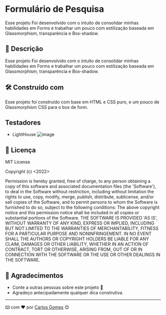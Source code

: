 # Formulário de Pesquisa
Esse projeto Foi desenvolvido com o intuito de consolidar minhas habilidades em Forms e trabalhar um pouco com estilização baseada em Glassmorphism, transparência e Box-shadow.

## 🚀 Descrição

Esse projeto Foi desenvolvido com o intuito de consolidar minhas habilidades em Forms e trabalhar um pouco com estilização baseada em Glassmorphism, transparência e Box-shadow.

## 🛠️ Construído com

Esse projeto foi construído com base em HTML e CSS puro, e um pouco de Glassmorphism CSS para o box de form.


## Testadores

* LightHouse
![image](https://user-images.githubusercontent.com/61604214/159401478-813e9f5f-f05a-47f1-affd-8d7dddaa682c.png)


## 📄 Licença

MIT License

Copyright (c) <2022> <Carlos Gomes>

Permission is hereby granted, free of charge, to any person obtaining a copy
of this software and associated documentation files (the 'Software'), to deal
in the Software without restriction, including without limitation the rights
to use, copy, modify, merge, publish, distribute, sublicense, and/or sell
copies of the Software, and to permit persons to whom the Software is
furnished to do so, subject to the following conditions:
The above copyright notice and this permission notice shall be included in all
copies or substantial portions of the Software.
THE SOFTWARE IS PROVIDED 'AS IS', WITHOUT WARRANTY OF ANY KIND, EXPRESS OR
IMPLIED, INCLUDING BUT NOT LIMITED TO THE WARRANTIES OF MERCHANTABILITY,
FITNESS FOR A PARTICULAR PURPOSE AND NONINFRINGEMENT. IN NO EVENT SHALL THE
AUTHORS OR COPYRIGHT HOLDERS BE LIABLE FOR ANY CLAIM, DAMAGES OR OTHER
LIABILITY, WHETHER IN AN ACTION OF CONTRACT, TORT OR OTHERWISE, ARISING FROM,
OUT OF OR IN CONNECTION WITH THE SOFTWARE OR THE USE OR OTHER DEALINGS IN THE
SOFTWARE.

## 🎁 Agradecimentos

* Conte a outras pessoas sobre este projeto 📢
* Agradeço antecipadamente qualquer dica construtiva.


---
⌨️ com ❤️ por [Carlos Gomes](https://github.com/Dev-Shinsei) 😊
